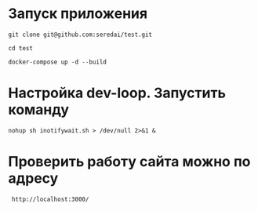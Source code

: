 # Запуск приложения
```
git clone git@github.com:seredai/test.git
```
```
cd test
````
```
docker-compose up -d --build
```
# Настройка dev-loop. Запустить команду 
```
nohup sh inotifywait.sh > /dev/null 2>&1 &
```
# Проверить работу сайта можно по адресу 
```
 http://localhost:3000/
```



